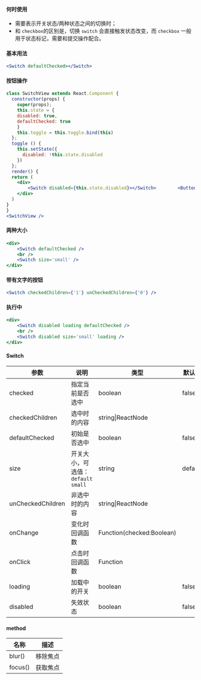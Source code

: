 #### **何时使用**

- 需要表示开关状态/两种状态之间的切换时；
- 和 `checkbox`的区别是，切换 `switch` 会直接触发状态改变，而 `checkbox` 一般用于状态标记，需要和提交操作配合。


#### **基本用法**
```jsx
<Switch defaultChecked></Switch>
```

#### **按钮操作**
```jsx
class SwitchView extends React.Component {
  constructor(props) {
    super(props);
    this.state = {
    disabled: true,
    defaultChecked: true
    }
    this.toggle = this.toggle.bind(this)
  };
  toggle () {
    this.setState({
      disabled: !this.state.disabled
    })
  };
  render() {
  return (
	<div>
		<Switch disabled={this.state.disabled}></Switch>		<Button onClick={this.toggle} >改变禁用状态</Button>
	</div>
  )
}
}
<SwitchView />
```

#### **两种大小**
```jsx
<div>
	<Switch defaultChecked />
	<br />
	<Switch size='small' />
</div>
```


#### **带有文字的按钮**
```jsx
<Switch checkedChildren={'1'} unCheckedChildren={'0'} />
```

#### **执行中**
```jsx
<div>
	<Switch disabled loading defaultChecked />
    <br />
    <Switch disabled size='small' loading />
</div>
```


#### **Switch**

| 参数 | 说明 | 类型 | 默认值 |
| --- | --- | --- | --- |
| checked | 指定当前是否选中 | boolean | false |
| checkedChildren | 选中时的内容 | string\|ReactNode |  |
| defaultChecked | 初始是否选中 | boolean | false |
| size | 开关大小，可选值：`default` `small` | string | default |
| unCheckedChildren | 非选中时的内容 | string\|ReactNode |  |
| onChange | 变化时回调函数 | Function(checked:Boolean) |  |
| onClick | 点击时回调函数 | Function |  |
| loading | 加载中的开关 | boolean | false |
| disabled | 失效状态 | boolean | false |

#### **method**

| 名称 | 描述 |
| --- | --- |
| blur() | 移除焦点 |
| focus() | 获取焦点 |